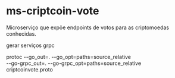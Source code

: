 # ms-criptcoin-vote
Microserviço que expõe endpoints de votos para as criptomoedas conhecidas.


gerar serviços grpc

protoc --go_out=. --go_opt=paths=source_relative \
    --go-grpc_out=. --go-grpc_opt=paths=source_relative \
    criptcoinvote.proto
